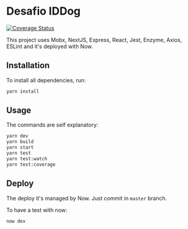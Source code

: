 # Desafio IDDog

[![Coverage Status](https://coveralls.io/repos/github/paulomontoya/desafio-iddog-2/badge.svg?branch=master)](https://coveralls.io/github/paulomontoya/desafio-iddog-2?branch=master)

This project uses Mobx, NextJS, Express, React, Jest, Enzyme, Axios, ESLint and it's deployed with Now.

## Installation

To install all dependencies, run:

```bash
yarn install
```

## Usage

The commands are self explanatory:

```bash
yarn dev
yarn build
yarn start
yarn test
yarn test:watch
yarn test:coverage
```

## Deploy

The deploy it's managed by Now. Just commit in `master` branch.

To have a test with now: 

```bash
now dev
```